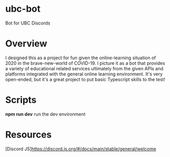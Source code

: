# ubc-bot
Bot for UBC Discords

# Overview
I designed this as a project for fun given the online-learning situation of 2020 in the brave-new-world of COVID-19.  I picture it as a bot that provides a variety of educational related services ultimately from the given APIs and platforms integrated with the general online learning environment.  It's very open-ended, but it's a great project to put basic Typescript skills to the test!

# Scripts
**npm run dev** run the dev environment

# Resources
[Discord JS]https://discord.js.org/#/docs/main/stable/general/welcome
